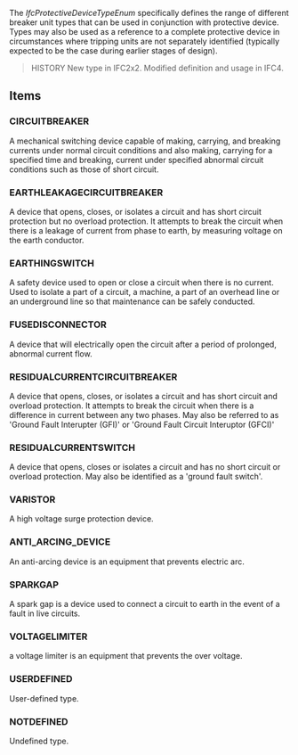 The _IfcProtectiveDeviceTypeEnum_ specifically defines the range of different breaker unit types that can be used in conjunction with protective device. Types may also be used as a reference to a complete protective device in circumstances where tripping units are not separately identified (typically expected to be the case during earlier stages of design).

<!-- end of short definition -->


> HISTORY New type in IFC2x2. Modified definition and usage in IFC4.

## Items

### CIRCUITBREAKER
A mechanical switching device capable of making, carrying, and breaking currents under normal circuit conditions and also making, carrying for a specified time and breaking, current under specified abnormal circuit conditions such as those of short circuit.

### EARTHLEAKAGECIRCUITBREAKER
A device that opens, closes, or isolates a circuit and has short circuit protection but no overload protection. It attempts to break the circuit when there is a leakage of current from phase to earth, by measuring voltage on the earth conductor.

### EARTHINGSWITCH
A safety device used to open or close a circuit when there is no current. Used to isolate a part of a circuit, a machine, a part of an overhead line or an underground line so that maintenance can be safely conducted.

### FUSEDISCONNECTOR
A device that will electrically open the circuit after a period of prolonged, abnormal current flow.

### RESIDUALCURRENTCIRCUITBREAKER
A device that opens, closes, or isolates a circuit and has short circuit and overload protection. It attempts to break the circuit when there is a difference in current between any two phases. May also be referred to as 'Ground Fault Interupter (GFI)' or 'Ground Fault Circuit Interuptor (GFCI)'

### RESIDUALCURRENTSWITCH
A device that opens, closes or isolates a circuit and has no short circuit or overload protection. May also be identified as a 'ground fault switch'.

### VARISTOR
A high voltage surge protection device.

### ANTI_ARCING_DEVICE
An anti-arcing device is an equipment that prevents electric arc.

### SPARKGAP
A spark gap is a device used to connect a circuit to earth in the event of a fault in live circuits.

### VOLTAGELIMITER
a voltage limiter is an equipment that prevents the over voltage.

### USERDEFINED
User-defined type.

### NOTDEFINED
Undefined type.
